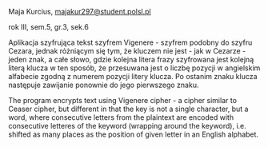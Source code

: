 ﻿Maja Kurcius, majakur297@student.polsl.pl

rok III, sem.5, gr.3, sek.6


Aplikacja szyfrująca tekst szyfrem Vigenere - szyfrem podobny do szyfru Cezara, jednak różniącym się tym, że kluczem nie jest - jak w Cezarze - jeden znak, a całe słowo, gdzie kolejna litera frazy szyfrowana jest kolejną literą klucza w ten sposób, że przesuwana jest o liczbę pozycji w angielskim alfabecie zgodną z numerem pozycji litery klucza. Po ostanim znaku klucza następuje zawijanie ponownie do jego pierwszego znaku.



The program encrypts text using Vigenere cipher - a cipher similar to Ceaser cipher, but different in that the key is not a single character, but a word, where consecutive letters from the plaintext are encoded with consecutive letteres of the keyword (wrapping around the keyword), i.e. shifted as many places as the position of given letter in an English alphabet.

